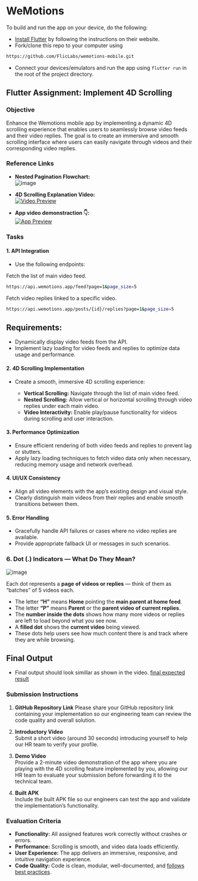 # WeMotions

To build and run the app on your device, do the following:

-   [Install Flutter](https://flutter.dev/docs/get-started/install/) by following the instructions on their website.
-   Fork/clone this repo to your computer using 

```bash
https://github.com/FlicLabs/wemotions-mobile.git
```

-   Connect your devices/emulators and run the app using `flutter run` in the root of the project directory.


## Flutter Assignment: Implement 4D Scrolling

### Objective

Enhance the Wemotions mobile app by implementing a dynamic 4D scrolling experience that enables users to seamlessly browse video feeds and their video replies. The goal is to create an immersive and smooth scrolling interface where users can easily navigate through videos and their corresponding video replies.

### Reference Links

- **Nested Pagination Flowchart:**  
  ![image](https://github.com/user-attachments/assets/692d2698-7e45-4e80-b2fc-4fa7b2346349)


- **4D Scrolling Explanation Video:**  
  [![Video Preview](https://github.com/user-attachments/assets/2ef5adba-29a3-49d3-afe0-3dbf2db2f812)](https://drive.google.com/file/d/1wc2NeQ3_Wu1yv_O_hec9HtkO-58G7HuQ/preview?usp=sharing)

- **App video demonstraction 👇:**  
  [![App Preview](https://github.com/user-attachments/assets/3207e1a5-9b72-4822-9333-d8545a3312d7)](https://drive.google.com/file/d/1XwSfpa1iaNB5h28Km8KwwvHQ8No7QEa1/preview?usp=sharing)

### Tasks

#### 1. API Integration

- Use the following endpoints:

Fetch the list of main video feed. 
```bash 
https://api.wemotions.app/feed?page=1&page_size=5
```  
Fetch video replies linked to a specific video. 
```bash
https://api.wemotions.app/posts/{id}/replies?page=1&page_size=5
```

## Requirements:

  - Dynamically display video feeds from the API.
  - Implement lazy loading for video feeds and replies to optimize data usage and performance.

#### 2. 4D Scrolling Implementation

- Create a smooth, immersive 4D scrolling experience:

  - **Vertical Scrolling:** Navigate through the list of main video feed. 
  - **Nested Scrolling:** Allow vertical or horizontal scrolling through video replies under each main video.
  - **Video Interactivity:** Enable play/pause functionality for videos during scrolling and user interaction.

#### 3. Performance Optimization

- Ensure efficient rendering of both video feeds and replies to prevent lag or stutters.
- Apply lazy loading techniques to fetch video data only when necessary, reducing memory usage and network overhead.

#### 4. UI/UX Consistency

- Align all video elements with the app’s existing design and visual style.
- Clearly distinguish main videos from their replies and enable smooth transitions between them.

#### 5. Error Handling

- Gracefully handle API failures or cases where no video replies are available.
- Provide appropriate fallback UI or messages in such scenarios.

### 6. Dot (.) Indicators — What Do They Mean?
![image](https://github.com/user-attachments/assets/6c86513a-9bfc-4650-9efe-ec96eec74952)


Each dot represents a **page of videos or replies** — think of them as “batches” of 5 videos each.

- The letter **“H”** means **Home** pointing the **main parent at home feed**.
- The letter **“P”** means **Parent** or the **parent video of current replies**.
- The **number inside the dots** shows how many more videos or replies are left to load beyond what you see now.
- A **filled dot** shows the **current video** being viewed.
- These dots help users see how much content there is and track where they are while browsing.

## Final Output 
- Final output should look simillar as shown in the video.
[final expected result](https://drive.google.com/file/d/1XwSfpa1iaNB5h28Km8KwwvHQ8No7QEa1/preview?usp=sharing)

### Submission Instructions

1. **GitHub Repository Link**
   Please share your GitHub repository link containing your implementation so our engineering team can review the code quality and overall solution.

2. **Introductory Video**  
   Submit a short video (around 30 seconds) introducing yourself to help our HR team to verify your profile.

3. **Demo Video**  
   Provide a 2-minute video demonstration of the app where you are playing with the 4D scrolling feature implemented by you, allowing our HR team to evaluate your submission before forwarding it to the technical team.

4. **Built APK**  
   Include the built APK file so our engineers can test the app and validate the implementation’s functionality.

### Evaluation Criteria

- **Functionality:** All assigned features work correctly without crashes or errors.  
- **Performance:** Scrolling is smooth, and video data loads efficiently.  
- **User Experience:** The app delivers an immersive, responsive, and intuitive navigation experience.  
- **Code Quality:** Code is clean, modular, well-documented, and [follows best practices](./BestPracticeToFollow.md).
